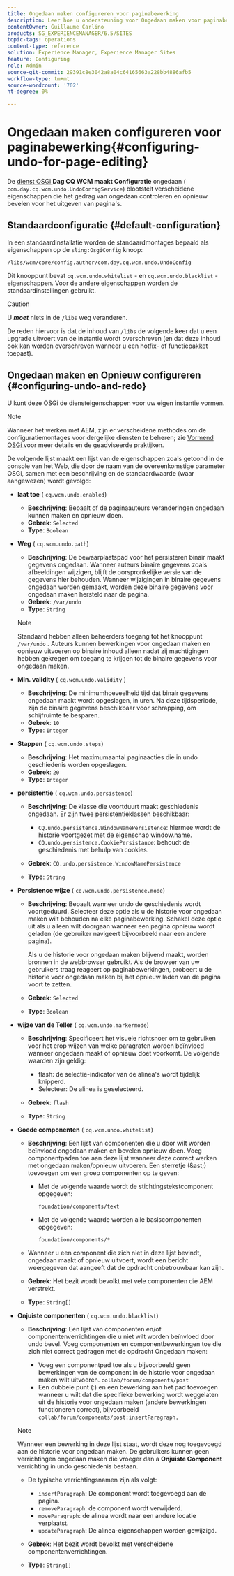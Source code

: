 ```yaml
---
title: Ongedaan maken configureren voor paginabewerking
description: Leer hoe u ondersteuning voor Ongedaan maken voor paginabewerking in AEM configureert.
contentOwner: Guillaume Carlino
products: SG_EXPERIENCEMANAGER/6.5/SITES
topic-tags: operations
content-type: reference
solution: Experience Manager, Experience Manager Sites
feature: Configuring
role: Admin
source-git-commit: 29391c8e3042a8a04c64165663a228bb4886afb5
workflow-type: tm+mt
source-wordcount: '702'
ht-degree: 0%

---
```


# Ongedaan maken configureren voor paginabewerking{#configuring-undo-for-page-editing}

De [ dienst OSGi ](/help/sites-deploying/configuring-osgi.md) **Dag CQ WCM maakt Configuratie** ongedaan ( `com.day.cq.wcm.undo.UndoConfigService`) blootstelt verscheidene eigenschappen die het gedrag van ongedaan controleren en opnieuw bevelen voor het uitgeven van pagina&#39;s.

## Standaardconfiguratie {#default-configuration}

In een standaardinstallatie worden de standaardmontages bepaald als eigenschappen op de `sling:OsgiConfig` knoop:

`/libs/wcm/core/config.author/com.day.cq.wcm.undo.UndoConfig`

Dit knooppunt bevat `cq.wcm.undo.whitelist` - en `cq.wcm.undo.blacklist` -eigenschappen. Voor de andere eigenschappen worden de standaardinstellingen gebruikt.

>[!CAUTION]
>
>U ***moet*** niets in de `/libs` weg veranderen.
>
>De reden hiervoor is dat de inhoud van `/libs` de volgende keer dat u een upgrade uitvoert van de instantie wordt overschreven (en dat deze inhoud ook kan worden overschreven wanneer u een hotfix- of functiepakket toepast).

## Ongedaan maken en Opnieuw configureren {#configuring-undo-and-redo}

U kunt deze OSGi de diensteigenschappen voor uw eigen instantie vormen.

>[!NOTE]
>
>Wanneer het werken met AEM, zijn er verscheidene methodes om de configuratiemontages voor dergelijke diensten te beheren; zie [ Vormend OSGi ](/help/sites-deploying/configuring-osgi.md) voor meer details en de geadviseerde praktijken.

De volgende lijst maakt een lijst van de eigenschappen zoals getoond in de console van het Web, die door de naam van de overeenkomstige parameter OSGi, samen met een beschrijving en de standaardwaarde (waar aangewezen) wordt gevolgd:

* **laat toe**
( `cq.wcm.undo.enabled`)

   * **Beschrijving**: Bepaalt of de paginaauteurs veranderingen ongedaan kunnen maken en opnieuw doen.
   * **Gebrek**: `Selected`
   * **Type**: `Boolean`

* **Weg**
( `cq.wcm.undo.path`)

   * **Beschrijving**: De bewaarplaatspad voor het persisteren binair maakt gegevens ongedaan. Wanneer auteurs binaire gegevens zoals afbeeldingen wijzigen, blijft de oorspronkelijke versie van de gegevens hier behouden. Wanneer wijzigingen in binaire gegevens ongedaan worden gemaakt, worden deze binaire gegevens voor ongedaan maken hersteld naar de pagina.
   * **Gebrek**: `/var/undo`
   * **Type**: `String`

  >[!NOTE]
  >
  >Standaard hebben alleen beheerders toegang tot het knooppunt `/var/undo` . Auteurs kunnen bewerkingen voor ongedaan maken en opnieuw uitvoeren op binaire inhoud alleen nadat zij machtigingen hebben gekregen om toegang te krijgen tot de binaire gegevens voor ongedaan maken.

* **Min. validity**
( `cq.wcm.undo.validity` )

   * **Beschrijving**: De minimumhoeveelheid tijd dat binair gegevens ongedaan maakt wordt opgeslagen, in uren. Na deze tijdsperiode, zijn de binaire gegevens beschikbaar voor schrapping, om schijfruimte te besparen.
   * **Gebrek**: `10`
   * **Type**: `Integer`

* **Stappen**
( `cq.wcm.undo.steps`)

   * **Beschrijving**: Het maximumaantal paginaacties die in undo geschiedenis worden opgeslagen.
   * **Gebrek**: `20`
   * **Type**: `Integer`

* **persistentie**
( `cq.wcm.undo.persistence`)

   * **Beschrijving**: De klasse die voortduurt maakt geschiedenis ongedaan. Er zijn twee persistentieklassen beschikbaar:

      * `CQ.undo.persistence.WindowNamePersistence`: hiermee wordt de historie voortgezet met de eigenschap window.name.
      * `CQ.undo.persistence.CookiePersistance`: behoudt de geschiedenis met behulp van cookies.

   * **Gebrek**: `CQ.undo.persistence.WindowNamePersistence`
   * **Type**: `String`

* **Persistence wijze**
( `cq.wcm.undo.persistence.mode`)

   * **Beschrijving**: Bepaalt wanneer undo de geschiedenis wordt voortgeduurd. Selecteer deze optie als u de historie voor ongedaan maken wilt behouden na elke paginabewerking. Schakel deze optie uit als u alleen wilt doorgaan wanneer een pagina opnieuw wordt geladen (de gebruiker navigeert bijvoorbeeld naar een andere pagina).

     Als u de historie voor ongedaan maken blijvend maakt, worden bronnen in de webbrowser gebruikt. Als de browser van uw gebruikers traag reageert op paginabewerkingen, probeert u de historie voor ongedaan maken bij het opnieuw laden van de pagina voort te zetten.

   * **Gebrek**: `Selected`
   * **Type**: `Boolean`

* **wijze van de Teller**
( `cq.wcm.undo.markermode`)

   * **Beschrijving**: Specificeert het visuele richtsnoer om te gebruiken voor het erop wijzen van welke paragrafen worden beïnvloed wanneer ongedaan maakt of opnieuw doet voorkomt. De volgende waarden zijn geldig:

      * flash: de selectie-indicator van de alinea&#39;s wordt tijdelijk knipperd.
      * Selecteer: De alinea is geselecteerd.

   * **Gebrek**: `flash`
   * **Type**: `String`

* **Goede componenten**
( `cq.wcm.undo.whitelist`)

   * **Beschrijving**: Een lijst van componenten die u door wilt worden beïnvloed ongedaan maken en bevelen opnieuw doen. Voeg componentpaden toe aan deze lijst wanneer deze correct werken met ongedaan maken/opnieuw uitvoeren. Een sterretje (&amp;ast;) toevoegen om een groep componenten op te geven:

      * Met de volgende waarde wordt de stichtingstekstcomponent opgegeven:

        `foundation/components/text`

      * Met de volgende waarde worden alle basiscomponenten opgegeven:

        `foundation/components/*`

   * Wanneer u een component die zich niet in deze lijst bevindt, ongedaan maakt of opnieuw uitvoert, wordt een bericht weergegeven dat aangeeft dat de opdracht onbetrouwbaar kan zijn.

   * **Gebrek**: Het bezit wordt bevolkt met vele componenten die AEM verstrekt.
   * **Type**: `String[]`

* **Onjuiste componenten**
( `cq.wcm.undo.blacklist`)

   * **Beschrijving**: Een lijst van componenten en/of componentenverrichtingen die u niet wilt worden beïnvloed door undo bevel. Voeg componenten en componentbewerkingen toe die zich niet correct gedragen met de opdracht Ongedaan maken:

      * Voeg een componentpad toe als u bijvoorbeeld geen bewerkingen van de component in de historie voor ongedaan maken wilt uitvoeren. `collab/forum/components/post`
      * Een dubbele punt (:) en een bewerking aan het pad toevoegen wanneer u wilt dat die specifieke bewerking wordt weggelaten uit de historie voor ongedaan maken (andere bewerkingen functioneren correct), bijvoorbeeld `collab/forum/components/post:insertParagraph.`

  >[!NOTE]
  >
  >Wanneer een bewerking in deze lijst staat, wordt deze nog toegevoegd aan de historie voor ongedaan maken. De gebruikers kunnen geen verrichtingen ongedaan maken die vroeger dan a **Onjuiste Component** verrichting in undo geschiedenis bestaan.

   * De typische verrichtingsnamen zijn als volgt:

      * `insertParagraph`: De component wordt toegevoegd aan de pagina.
      * `removeParagraph`: de component wordt verwijderd.
      * `moveParagraph`: de alinea wordt naar een andere locatie verplaatst.
      * `updateParagraph`: De alinea-eigenschappen worden gewijzigd.

   * **Gebrek**: Het bezit wordt bevolkt met verscheidene componentenverrichtingen.
   * **Type**: `String[]`
